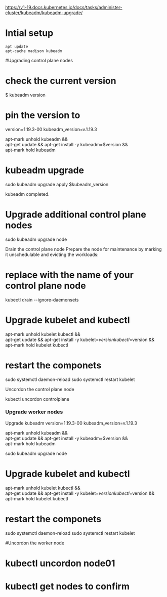 
https://v1-19.docs.kubernetes.io/docs/tasks/administer-cluster/kubeadm/kubeadm-upgrade/
# Intial setup 
    apt update
    apt-cache madison kubeadm


#Upgrading control plane nodes 
# check the current version 
$ kubeadm version

# pin the version to 
version=1.19.3-00 
kubeadm_version=v.1.19.3

apt-mark unhold kubeadm && \
apt-get update && apt-get install -y kubeadm=$version && \
apt-mark hold kubeadm

# kubeadm upgrade


sudo kubeadm upgrade apply $kubeadm_version

kubeadm completed. 

# Upgrade additional control plane nodes 

sudo kubeadm upgrade node

Drain the control plane node
Prepare the node for maintenance by marking it unschedulable and evicting the workloads:

# replace <cp-node-name> with the name of your control plane node
kubectl drain <cp-node-name> --ignore-daemonsets

# Upgrade kubelet and kubectl 

apt-mark unhold kubelet kubectl && \
apt-get update && apt-get install -y kubelet=$version kubectl=$version && \
apt-mark hold kubelet kubectl

# restart the componets 
sudo systemctl daemon-reload
sudo systemctl restart kubelet

Uncordon the control plane node 

kubectl uncordon controlplane

### Upgrade worker nodes 

Upgrade kubeadm 
version=1.19.3-00 
kubeadm_version=v.1.19.3

apt-mark unhold kubeadm && \
apt-get update && apt-get install -y kubeadm=$version && \
apt-mark hold kubeadm

sudo kubeadm upgrade node


# Upgrade kubelet and kubectl 

apt-mark unhold kubelet kubectl && \
apt-get update && apt-get install -y kubelet=$version kubectl=$version && \
apt-mark hold kubelet kubectl

# restart the componets 
sudo systemctl daemon-reload
sudo systemctl restart kubelet

#Uncordon the worker  node 

# kubectl uncordon node01


# kubectl get nodes to confirm 